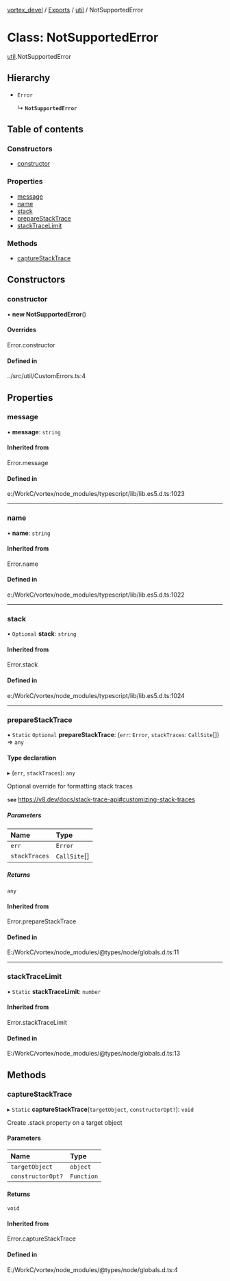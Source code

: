[vortex_devel](../README.md) / [Exports](../modules.md) / [util](../modules/util.md) / NotSupportedError

# Class: NotSupportedError

[util](../modules/util.md).NotSupportedError

## Hierarchy

- `Error`

  ↳ **`NotSupportedError`**

## Table of contents

### Constructors

- [constructor](util.NotSupportedError.md#constructor)

### Properties

- [message](util.NotSupportedError.md#message)
- [name](util.NotSupportedError.md#name)
- [stack](util.NotSupportedError.md#stack)
- [prepareStackTrace](util.NotSupportedError.md#preparestacktrace)
- [stackTraceLimit](util.NotSupportedError.md#stacktracelimit)

### Methods

- [captureStackTrace](util.NotSupportedError.md#capturestacktrace)

## Constructors

### constructor

• **new NotSupportedError**()

#### Overrides

Error.constructor

#### Defined in

../src/util/CustomErrors.ts:4

## Properties

### message

• **message**: `string`

#### Inherited from

Error.message

#### Defined in

e:/WorkC/vortex/node_modules/typescript/lib/lib.es5.d.ts:1023

___

### name

• **name**: `string`

#### Inherited from

Error.name

#### Defined in

e:/WorkC/vortex/node_modules/typescript/lib/lib.es5.d.ts:1022

___

### stack

• `Optional` **stack**: `string`

#### Inherited from

Error.stack

#### Defined in

e:/WorkC/vortex/node_modules/typescript/lib/lib.es5.d.ts:1024

___

### prepareStackTrace

▪ `Static` `Optional` **prepareStackTrace**: (`err`: `Error`, `stackTraces`: `CallSite`[]) => `any`

#### Type declaration

▸ (`err`, `stackTraces`): `any`

Optional override for formatting stack traces

**`see`** https://v8.dev/docs/stack-trace-api#customizing-stack-traces

##### Parameters

| Name | Type |
| :------ | :------ |
| `err` | `Error` |
| `stackTraces` | `CallSite`[] |

##### Returns

`any`

#### Inherited from

Error.prepareStackTrace

#### Defined in

E:/WorkC/vortex/node_modules/@types/node/globals.d.ts:11

___

### stackTraceLimit

▪ `Static` **stackTraceLimit**: `number`

#### Inherited from

Error.stackTraceLimit

#### Defined in

E:/WorkC/vortex/node_modules/@types/node/globals.d.ts:13

## Methods

### captureStackTrace

▸ `Static` **captureStackTrace**(`targetObject`, `constructorOpt?`): `void`

Create .stack property on a target object

#### Parameters

| Name | Type |
| :------ | :------ |
| `targetObject` | `object` |
| `constructorOpt?` | `Function` |

#### Returns

`void`

#### Inherited from

Error.captureStackTrace

#### Defined in

E:/WorkC/vortex/node_modules/@types/node/globals.d.ts:4
